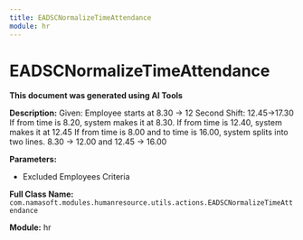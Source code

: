 ```yaml
---
title: EADSCNormalizeTimeAttendance
module: hr
---
```



<div class='entity-flows'>

# EADSCNormalizeTimeAttendance

**This document was generated using AI Tools**

**Description:** Given: Employee starts at 8.30 -> 12
Second Shift: 12.45->17.30
If from time is 8.20, system makes it at 8.30.
If from time is 12.40, system makes it at 12.45
If from time is 8.00 and to time is 16.00, system splits into two lines. 8.30 -> 12.00 and 12.45 -> 16.00

**Parameters:**
- Excluded Employees Criteria

**Full Class Name:** `com.namasoft.modules.humanresource.utils.actions.EADSCNormalizeTimeAttendance`

**Module:** hr


</div>

